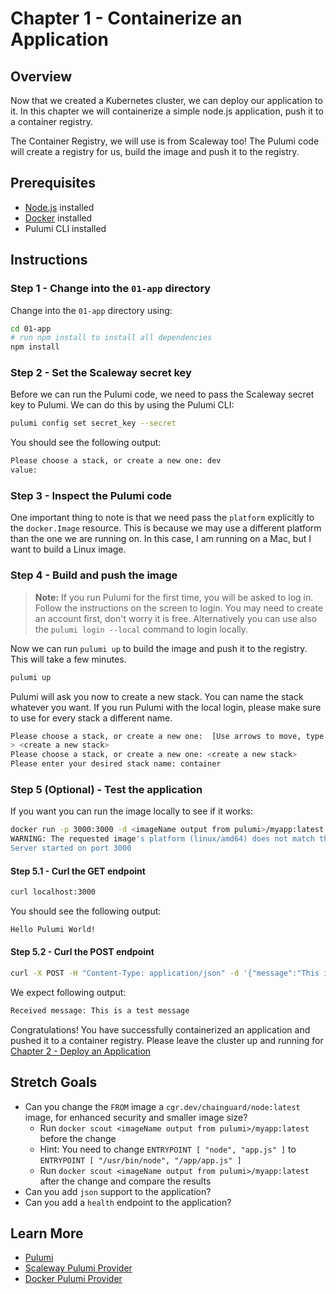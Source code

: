 # Chapter 1 - Containerize an Application

## Overview

Now that we created a Kubernetes cluster, we can deploy our application to it. In this chapter we will containerize a
simple node.js application, push it to a container registry.

The Container Registry, we will use is from Scaleway too! The Pulumi code will create a registry for us, build the image
and push it to the registry.

## Prerequisites

- [Node.js](https://nodejs.org/en/download/) installed
- [Docker](https://docs.docker.com/get-docker/) installed
- Pulumi CLI installed

## Instructions

### Step 1 - Change into the `01-app` directory

Change into the `01-app` directory using:

```bash
cd 01-app
# run npm install to install all dependencies
npm install
```

### Step 2 - Set the Scaleway secret key

Before we can run the Pulumi code, we need to pass the Scaleway secret key to Pulumi. We can do this by using the Pulumi
CLI:

```bash
pulumi config set secret_key --secret
```
You should see the following output:

```bash
Please choose a stack, or create a new one: dev
value: 
```

### Step 3 - Inspect the Pulumi code

One important thing to note is that we need pass the `platform` explicitly to the `docker.Image` resource. This is
because we may use a different platform than the one we are running on. In this case, I am running on a Mac, but I want
to build a Linux image.

### Step 4 - Build and push the image

> **Note:** If you run Pulumi for the first time, you will be asked to log in. Follow the instructions on the screen to
> login. You may need to create an account first, don't worry it is free.
> Alternatively you can use also the `pulumi login --local` command to login locally.

Now we can run `pulumi up` to build the image and push it to the registry. This will take a few minutes.

```bash
pulumi up
```

Pulumi will ask you now to create a new stack. You can name the stack whatever you want. If you run Pulumi with the
local login, please make sure to use for every stack a different name.

```bash
Please choose a stack, or create a new one:  [Use arrows to move, type to filter]
> <create a new stack>
Please choose a stack, or create a new one: <create a new stack>
Please enter your desired stack name: container   
```

### Step 5 (Optional) - Test the application

If you want you can run the image locally to see if it works:

```bash
docker run -p 3000:3000 -d <imageName output from pulumi>/myapp:latest
WARNING: The requested image's platform (linux/amd64) does not match the detected host platform (linux/arm64/v8) and no specific platform was requested
Server started on port 3000
```

#### Step 5.1 - Curl the GET endpoint

```bash
curl localhost:3000
```

You should see the following output:

```bash
Hello Pulumi World!
```

#### Step 5.2 - Curl the POST endpoint

```bash
curl -X POST -H "Content-Type: application/json" -d '{"message":"This is a test message"}' http://localhost:3000
```

We expect following output:

```bash
Received message: This is a test message
```

Congratulations! You have successfully containerized an application and pushed it to a container registry. Please leave
the cluster up and running for [Chapter 2 - Deploy an Application](./02-deploy-app.md)

## Stretch Goals

- Can you change the `FROM` image a `cgr.dev/chainguard/node:latest` image, for enhanced security and smaller image size?
    * Run `docker scout <imageName output from pulumi>/myapp:latest` before the change
    * Hint: You need to change `ENTRYPOINT [ "node", "app.js" ]` to `ENTRYPOINT [ "/usr/bin/node", "/app/app.js" ]`
    * Run `docker scout <imageName output from pulumi>/myapp:latest` after the change and compare the results
- Can you add `json` support to the application?
- Can you add a `health` endpoint to the application?

## Learn More

- [Pulumi](https://www.pulumi.com/)
- [Scaleway Pulumi Provider](https://www.pulumi.com/registry/packages/scaleway/)
- [Docker Pulumi Provider](https://www.pulumi.com/registry/packages/docker/)
